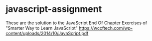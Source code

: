 # javascript-assignment


These are the solution to the JavaScript End Of Chapter Exercises of "Smarter Way to Learn JavaScript" https://wccftech.com/wp-content/uploads/2014/10/JavaScript.pdf
